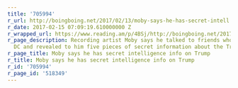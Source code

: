 ```yaml
---
title: '705994'
r_url: http://boingboing.net/2017/02/13/moby-says-he-has-secret-intell.html
r_date: 2017-02-15 07:09:19.610000000 Z
r_wrapped_url: https://www.reading.am/p/4BSj/http://boingboing.net/2017/02/13/moby-says-he-has-secret-intell.html
r_page_description: Recording artist Moby says he talked to friends who work in Washington
  DC and revealed to him five pieces of secret information about the Trump administration.
r_page_title: Moby says he has secret intelligence info on Trump
r_title: Moby says he has secret intelligence info on Trump
r_id: '705994'
r_page_id: '518349'
---
```


